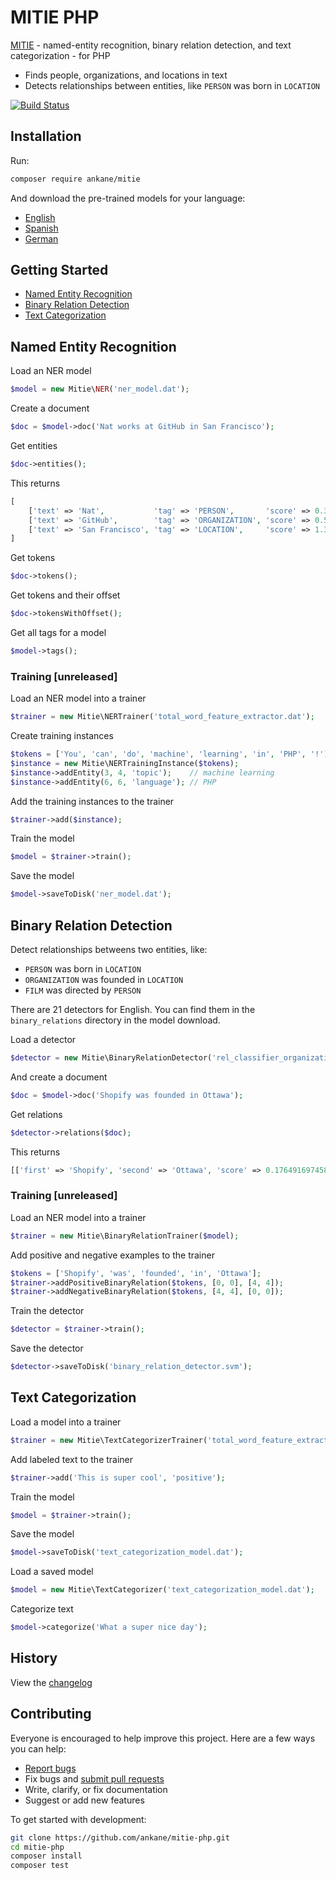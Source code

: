 # MITIE PHP

[MITIE](https://github.com/mit-nlp/MITIE) - named-entity recognition, binary relation detection, and text categorization - for PHP

- Finds people, organizations, and locations in text
- Detects relationships between entities, like `PERSON` was born in `LOCATION`

[![Build Status](https://github.com/ankane/mitie-php/workflows/build/badge.svg?branch=master)](https://github.com/ankane/mitie-php/actions)

## Installation

Run:

```sh
composer require ankane/mitie
```

And download the pre-trained models for your language:

- [English](https://github.com/mit-nlp/MITIE/releases/download/v0.4/MITIE-models-v0.2.tar.bz2)
- [Spanish](https://github.com/mit-nlp/MITIE/releases/download/v0.4/MITIE-models-v0.2-Spanish.zip)
- [German](https://github.com/mit-nlp/MITIE/releases/download/v0.4/MITIE-models-v0.2-German.tar.bz2)

## Getting Started

- [Named Entity Recognition](#named-entity-recognition)
- [Binary Relation Detection](#binary-relation-detection)
- [Text Categorization](#text-categorization)

## Named Entity Recognition

Load an NER model

```php
$model = new Mitie\NER('ner_model.dat');
```

Create a document

```php
$doc = $model->doc('Nat works at GitHub in San Francisco');
```

Get entities

```php
$doc->entities();
```

This returns

```php
[
    ['text' => 'Nat',           'tag' => 'PERSON',       'score' => 0.3112371212688382, 'offset' => 0],
    ['text' => 'GitHub',        'tag' => 'ORGANIZATION', 'score' => 0.5660115198329334, 'offset' => 13],
    ['text' => 'San Francisco', 'tag' => 'LOCATION',     'score' => 1.3890524313885309, 'offset' => 23]
]
```

Get tokens

```php
$doc->tokens();
```

Get tokens and their offset

```php
$doc->tokensWithOffset();
```

Get all tags for a model

```php
$model->tags();
```

### Training [unreleased]

Load an NER model into a trainer

```php
$trainer = new Mitie\NERTrainer('total_word_feature_extractor.dat');
```

Create training instances

```php
$tokens = ['You', 'can', 'do', 'machine', 'learning', 'in', 'PHP', '!'];
$instance = new Mitie\NERTrainingInstance($tokens);
$instance->addEntity(3, 4, 'topic');    // machine learning
$instance->addEntity(6, 6, 'language'); // PHP
```

Add the training instances to the trainer

```php
$trainer->add($instance);
```

Train the model

```php
$model = $trainer->train();
```

Save the model

```php
$model->saveToDisk('ner_model.dat');
```

## Binary Relation Detection

Detect relationships betweens two entities, like:

- `PERSON` was born in `LOCATION`
- `ORGANIZATION` was founded in `LOCATION`
- `FILM` was directed by `PERSON`

There are 21 detectors for English. You can find them in the `binary_relations` directory in the model download.

Load a detector

```php
$detector = new Mitie\BinaryRelationDetector('rel_classifier_organization.organization.place_founded.svm');
```

And create a document

```php
$doc = $model->doc('Shopify was founded in Ottawa');
```

Get relations

```php
$detector->relations($doc);
```

This returns

```php
[['first' => 'Shopify', 'second' => 'Ottawa', 'score' => 0.17649169745814464]]
```

### Training [unreleased]

Load an NER model into a trainer

```php
$trainer = new Mitie\BinaryRelationTrainer($model);
```

Add positive and negative examples to the trainer

```php
$tokens = ['Shopify', 'was', 'founded', 'in', 'Ottawa'];
$trainer->addPositiveBinaryRelation($tokens, [0, 0], [4, 4]);
$trainer->addNegativeBinaryRelation($tokens, [4, 4], [0, 0]);
```

Train the detector

```php
$detector = $trainer->train();
```

Save the detector

```php
$detector->saveToDisk('binary_relation_detector.svm');
```

## Text Categorization

Load a model into a trainer

```php
$trainer = new Mitie\TextCategorizerTrainer('total_word_feature_extractor.dat');
```

Add labeled text to the trainer

```php
$trainer->add('This is super cool', 'positive');
```

Train the model

```php
$model = $trainer->train();
```

Save the model

```php
$model->saveToDisk('text_categorization_model.dat');
```

Load a saved model

```php
$model = new Mitie\TextCategorizer('text_categorization_model.dat');
```

Categorize text

```php
$model->categorize('What a super nice day');
```

## History

View the [changelog](CHANGELOG.md)

## Contributing

Everyone is encouraged to help improve this project. Here are a few ways you can help:

- [Report bugs](https://github.com/ankane/mitie-php/issues)
- Fix bugs and [submit pull requests](https://github.com/ankane/mitie-php/pulls)
- Write, clarify, or fix documentation
- Suggest or add new features

To get started with development:

```sh
git clone https://github.com/ankane/mitie-php.git
cd mitie-php
composer install
composer test
```

